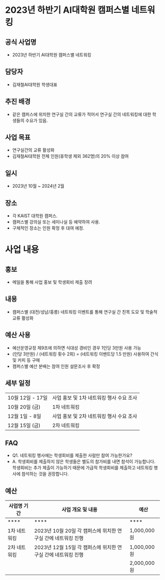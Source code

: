 2023년 하반기 AI대학원 캠퍼스별 네트워킹
===

## 공식 사업명
- 2023년 하반기 AI대학원 캠퍼스별 네트워킹

## 담당자
- 김재철AI대학원 학생대표 

## 추진 배경
- 같은 캠퍼스에 위치한 연구실 간의 교류가 적어서 연구실 간의 네트워킹에 대한 학생들의 수요가 있음. 

## 사업 목표
- 연구실간의 교류 활성화
- 김재철AI대학원 전체 인원(휴학생 제외 362명)의 20% 이상 참여

## 일시
- 2023년 10월 ~ 2024년 2월

## 장소
- 각 KAIST 대학원 캠퍼스.
- 캠퍼스별 강의실 또는 세미나실 등 예약하여 사용.
- 구체적인 장소는 인원 확정 후 대여 예정.

# 사업 내용
## 홍보
- 메일을 통해 사업 홍보 및 학생회비 제출 장려

## 내용
- 캠퍼스별 (대전/성남/홍릉) 네트워킹 이벤트를 통해 연구실 간 친목 도모 및 학술적 교류 활성화

## 예산 사용
- 예산운영규정 제9조에 의하면 식대성 경비인 경우 1인당 3만원 사용 가능
- (인당 3만원) / (네트워킹 횟수 2회) = (네트워킹 이벤트당 1.5 만원) 사용하여 간식 및 커피 등 구매
- 캠퍼스별 예산 분배는 참여 인원 설문조사 후 확정

## 세부 일정
|      |      |
|---|---|
|  10월 12일 - 17일 |  사업 홍보 및 1차 네트워킹 행사 수요 조사 |
|  10월 20일 (금) |  1차 네트워킹  |
| 12월 1일 - 8일  | 사업 홍보 및 2차 네트워킹 행사 수요 조사  |
|  12월 15일 (금) | 2차 네트워킹  |


## FAQ
- Q1. 네트워킹 행사에는 학생회비를 제출한 사람만 참여 가능한가요? 
- A. 학생회비를 제출하지 않은 학생들은 별도의 참가비를 내면 참석이 가능합니다. 학생회비는 추가 제출이 가능하기 때문에 가급적 학생회비를 제출하고 네트워킹 행사에 참석하는 것을 권장합니다. 

## 예산
|  사업명	기간    |   사업 개요 및 내용   |   예산   |
|------|------|------|
| **** | **** | **** |
|   1차 네트워킹   |  2023년 10월 20일	각 캠퍼스에 위치한 연구실 간에 네트워킹 진행    |   1,000,000원   |
|   2차 네트워킹   |   2023년 12월 15일	각 캠퍼스에 위치한 연구실 간에 네트워킹 진행   |    1,000,000원  |
|      |      |   2,000,000원   |

